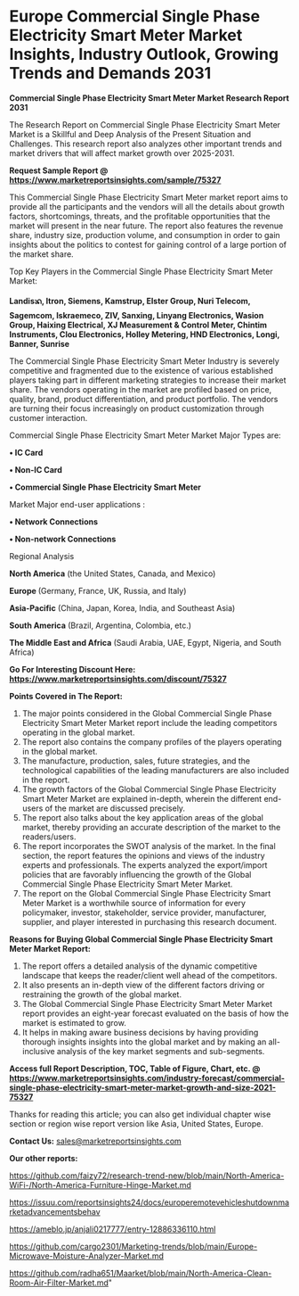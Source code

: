  # Europe Commercial Single Phase Electricity Smart Meter Market Insights, Industry Outlook, Growing Trends and Demands 2031

<strong>Commercial Single Phase Electricity Smart Meter Market Research Report 2031</strong>

The Research Report on Commercial Single Phase Electricity Smart Meter Market is a Skillful and Deep Analysis of the Present Situation and Challenges. This research report also analyzes other important trends and market drivers that will affect market growth over 2025-2031.

<strong>Request Sample Report @ <a href=https://www.marketreportsinsights.com/sample/75327>https://www.marketreportsinsights.com/sample/75327</a></strong>

This Commercial Single Phase Electricity Smart Meter market report aims to provide all the participants and the vendors will all the details about growth factors, shortcomings, threats, and the profitable opportunities that the market will present in the near future. The report also features the revenue share, industry size, production volume, and consumption in order to gain insights about the politics to contest for gaining control of a large portion of the market share.

Top Key Players in the Commercial Single Phase Electricity Smart Meter Market:

<strong>Landisᬪ, Itron, Siemens, Kamstrup, Elster Group, Nuri Telecom, Sagemcom, Iskraemeco, ZIV, Sanxing, Linyang Electronics, Wasion Group, Haixing Electrical, XJ Measurement & Control Meter, Chintim Instruments, Clou Electronics, Holley Metering, HND Electronics, Longi, Banner, Sunrise</strong>

The Commercial Single Phase Electricity Smart Meter Industry is severely competitive and fragmented due to the existence of various established players taking part in different marketing strategies to increase their market share. The vendors operating in the market are profiled based on price, quality, brand, product differentiation, and product portfolio. The vendors are turning their focus increasingly on product customization through customer interaction.

Commercial Single Phase Electricity Smart Meter Market Major Types are:

<strong>• IC Card

• Non-IC Card

• Commercial Single Phase Electricity Smart Meter</strong>

Market Major end-user applications :

<strong>• Network Connections

• Non-network Connections</strong>

Regional Analysis

</u><strong><b>North America</b></strong> (the United States, Canada, and Mexico)

<strong><b>Europe </b></strong>(Germany, France, UK, Russia, and Italy)

<strong><b>Asia-Pacific</b></strong> (China, Japan, Korea, India, and Southeast Asia)

<strong><b>South America</b></strong> (Brazil, Argentina, Colombia, etc.)

<strong><b>The Middle East and Africa</b></strong> (Saudi Arabia, UAE, Egypt, Nigeria, and South Africa)

<strong>Go For Interesting Discount Here: <a href=https://www.marketreportsinsights.com/discount/75327>https://www.marketreportsinsights.com/discount/75327</a></strong>

<strong>Points Covered in The Report:</strong>
<ol>
  <li>The major points considered in the Global Commercial Single Phase Electricity Smart Meter Market report include the leading competitors operating in the global market.</li>
  <li>The report also contains the company profiles of the players operating in the global market.</li>
  <li>The manufacture, production, sales, future strategies, and the technological capabilities of the leading manufacturers are also included in the report.</li>
  <li>The growth factors of the Global Commercial Single Phase Electricity Smart Meter Market are explained in-depth, wherein the different end-users of the market are discussed precisely.</li>
  <li>The report also talks about the key application areas of the global market, thereby providing an accurate description of the market to the readers/users.</li>
  <li>The report incorporates the SWOT analysis of the market. In the final section, the report features the opinions and views of the industry experts and professionals. The experts analyzed the export/import policies that are favorably influencing the growth of the Global Commercial Single Phase Electricity Smart Meter Market.</li>
  <li>The report on the Global Commercial Single Phase Electricity Smart Meter Market is a worthwhile source of information for every policymaker, investor, stakeholder, service provider, manufacturer, supplier, and player interested in purchasing this research document.</li>
</ol>
<strong>Reasons for Buying Global Commercial Single Phase Electricity Smart Meter Market Report:</strong>

<ol>
  <li>The report offers a detailed analysis of the dynamic competitive landscape that keeps the reader/client well ahead of the competitors.</li>
  <li>It also presents an in-depth view of the different factors driving or restraining the growth of the global market.</li>
  <li>The Global Commercial Single Phase Electricity Smart Meter Market report provides an eight-year forecast evaluated on the basis of how the market is estimated to grow.</li>
  <li>It helps in making aware business decisions by having providing thorough insights insights into the global market and by making an all-inclusive analysis of the key market segments and sub-segments.</li>
</ol>
<strong>Access full Report Description, TOC, Table of Figure, Chart, etc. @ <a href=https://www.marketreportsinsights.com/industry-forecast/commercial-single-phase-electricity-smart-meter-market-growth-and-size-2021-75327>https://www.marketreportsinsights.com/industry-forecast/commercial-single-phase-electricity-smart-meter-market-growth-and-size-2021-75327</a></strong>


Thanks for reading this article; you can also get individual chapter wise section or region wise report version like Asia, United States, Europe.

<strong>Contact Us:</strong>
sales@marketreportsinsights.com

<strong>Our other reports:</strong>

<a href=https://github.com/faizy72/research-trend-new/blob/main/North-America-WiFi-/North-America-Furniture-Hinge-Market.md>https://github.com/faizy72/research-trend-new/blob/main/North-America-WiFi-/North-America-Furniture-Hinge-Market.md</a>

<a href=https://issuu.com/reportsinsights24/docs/europeremotevehicleshutdownmarketadvancementsbehav>https://issuu.com/reportsinsights24/docs/europeremotevehicleshutdownmarketadvancementsbehav</a>

<a href=https://ameblo.jp/anjali0217777/entry-12886336110.html>https://ameblo.jp/anjali0217777/entry-12886336110.html</a>

<a href=https://github.com/cargo2301/Marketing-trends/blob/main/Europe-Microwave-Moisture-Analyzer-Market.md>https://github.com/cargo2301/Marketing-trends/blob/main/Europe-Microwave-Moisture-Analyzer-Market.md</a>

<a href=https://github.com/radha651/Maarket/blob/main/North-America-Clean-Room-Air-Filter-Market.md>https://github.com/radha651/Maarket/blob/main/North-America-Clean-Room-Air-Filter-Market.md</a>"
